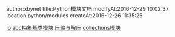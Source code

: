 author:xbynet
title:Python模块文档
modifyAt:2016-12-29 10:02:37
location:python/modules
createAt:2016-12-26 11:35:25

[io](/pages/python/modules/io)
[abc抽象基类模块](/pages/python/modules/abc)
[压缩与解压](/pages/python/modules/python压缩与解压)
[collections模块](/pages/python/modules/collections)